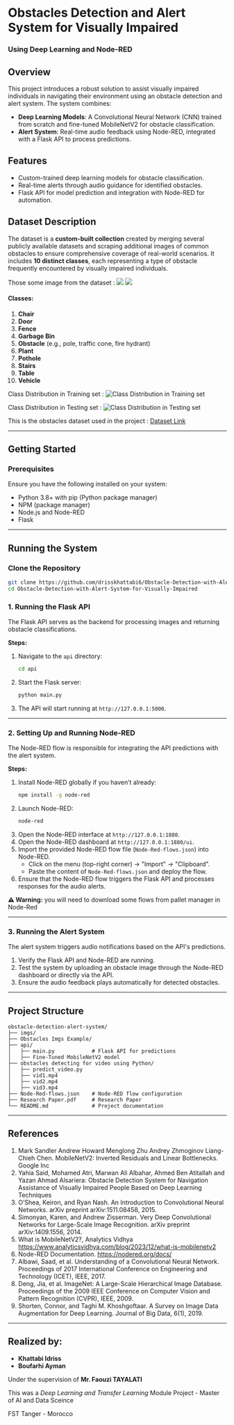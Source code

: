 # Obstacles Detection and Alert System for Visually Impaired  

### Using Deep Learning and Node-RED  

## Overview  
This project introduces a robust solution to assist visually impaired individuals in navigating their environment using an obstacle detection and alert system. The system combines:  
- **Deep Learning Models**: A Convolutional Neural Network (CNN) trained from scratch and fine-tuned MobileNetV2 for obstacle classification.  
- **Alert System**: Real-time audio feedback using Node-RED, integrated with a Flask API to process predictions.  

## Features  
- Custom-trained deep learning models for obstacle classification.  
- Real-time alerts through audio guidance for identified obstacles.  
- Flask API for model prediction and integration with Node-RED for automation.  

## Dataset Description

The dataset is a **custom-built collection** created by merging several publicly available datasets and scraping additional images of common obstacles to ensure comprehensive coverage of real-world scenarios. It includes **10 distinct classes**, each representing a type of obstacle frequently encountered by visually impaired individuals. 

Those some image from the dataset : 
![](imgs/img1.png)
![](imgs/img2.png)

#### Classes:
1. **Chair**
2. **Door**
3. **Fence**
4. **Garbage Bin**
5. **Obstacle** (e.g., pole, traffic cone, fire hydrant)
6. **Plant**
7. **Pothole**
8. **Stairs**
9. **Table**
10. **Vehicle**

Class Distribution in Training set : 
![Class Distribution in Training set](imgs/training-hist.png)

Class Distribution in Testing set : 
![Class Distribution in Testing set](imgs/testing-hist.png)


This is the obstacles dataset used in the project : [Dataset Link](https://www.kaggle.com/datasets/idrisskh/obstacles-dataset/)

---

## Getting Started  

### Prerequisites  
Ensure you have the following installed on your system:  
- Python 3.8+ with pip (Python package manager)  
- NPM (package manager) 
- Node.js and Node-RED  
- Flask  

---

## Running the System  

### Clone the Repository  
   ```bash  
   git clone https://github.com/drisskhattabi6/Obstacle-Detection-with-Alert-System-for-Visually-Impaired.git  
   cd Obstacle-Detection-with-Alert-System-for-Visually-Impaired 
   ```  

### 1. Running the Flask API  
The Flask API serves as the backend for processing images and returning obstacle classifications.  

**Steps:**  
1. Navigate to the `api` directory:  
   ```bash  
   cd api  
   ```  
2. Start the Flask server:  
   ```bash  
   python main.py  
   ```  
3. The API will start running at `http://127.0.0.1:5000`.  

---

### 2. Setting Up and Running Node-RED  
The Node-RED flow is responsible for integrating the API predictions with the alert system.  

**Steps:**  
1. Install Node-RED globally if you haven’t already:  
   ```bash  
   npm install -g node-red  
   ```  
2. Launch Node-RED:  
   ```bash  
   node-red  
   ```  
3. Open the Node-RED interface at `http://127.0.0.1:1880`.  
3. Open the Node-RED dashboard at `http://127.0.0.1:1880/ui`.  
4. Import the provided Node-RED flow file (`Node-Red-flows.json`) into Node-RED.  
   - Click on the menu (top-right corner) → "Import" → "Clipboard".  
   - Paste the content of `Node-Red-flows.json` and deploy the flow.  
5. Ensure that the Node-RED flow triggers the Flask API and processes responses for the audio alerts.  

**⚠️ Warning:** you will need to download some flows from pallet manager in Node-Red

---

### 3. Running the Alert System  
The alert system triggers audio notifications based on the API's predictions.  

1. Verify the Flask API and Node-RED are running.  
2. Test the system by uploading an obstacle image through the Node-RED dashboard or directly via the API.  
3. Ensure the audio feedback plays automatically for detected obstacles.  

---

## Project Structure  
```plaintext  
obstacle-detection-alert-system/  
├── imgs/  
├── Obstacles Imgs Example/  
├── api/  
│   ├── main.py            # Flask API for predictions 
│   ├── Fine-Tuned MobileNetV2 model
├── obstacles detecting for video using Python/  
│   ├── predict_video.py     
│   ├── vid1.mp4
│   ├── vid2.mp4
│   ├── vid3.mp4
├── Node-Red-flows.json    # Node-RED flow configuration 
├── Research Paper.pdf     # Research Paper
└── README.md              # Project documentation 
```  

---

## References  
1. Mark Sandler Andrew Howard Menglong Zhu Andrey Zhmoginov Liang-Chieh Chen. MobileNetV2: Inverted Residuals and Linear Bottlenecks. Google Inc
2. Yahia Said, Mohamed Atri, Marwan Ali Albahar, Ahmed Ben Atitallah and Yazan Ahmad Alsariera: Obstacle Detection System for Navigation Assistance of Visually Impaired People Based on Deep Learning Techniques
3. O’Shea, Keiron, and Ryan Nash. An Introduction to Convolutional Neural Networks. arXiv preprint arXiv:1511.08458, 2015.
4. Simonyan, Karen, and Andrew Zisserman. Very Deep Convolutional Networks for Large-Scale Image Recognition. arXiv preprint arXiv:1409.1556, 2014.
5. What is MobileNetV2?, Analytics Vidhya  https://www.analyticsvidhya.com/blog/2023/12/what-is-mobilenetv2 
6. Node-RED Documentation. https://nodered.org/docs/ 
7. Albawi, Saad, et al. Understanding of a Convolutional Neural Network. Proceedings of 2017 International Conference on Engineering and Technology (ICET), IEEE, 2017.
8. Deng, Jia, et al. ImageNet: A Large-Scale Hierarchical Image Database. Proceedings of the 2009 IEEE Conference on Computer Vision and Pattern Recognition (CVPR), IEEE, 2009.
9. Shorten, Connor, and Taghi M. Khoshgoftaar. A Survey on Image Data Augmentation for Deep Learning. Journal of Big Data, 6(1), 2019. 

---

## Realized by: 
- **Khattabi Idriss**
- **Boufarhi Ayman**

Under the supervision of **Mr. Faouzi TAYALATI**

This was a *Deep Learning and Transfer Learning* Module Project - Master of AI and Data Sceince 

FST Tanger - Morocco